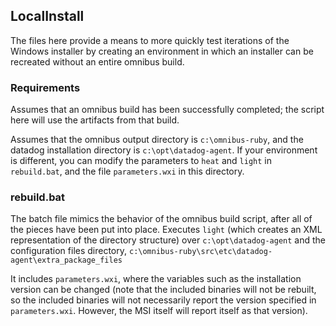 ## LocalInstall

The files here provide a means to more quickly test iterations of the Windows installer by creating an environment in which an installer can be recreated without an entire omnibus build.

### Requirements

Assumes that an omnibus build has been successfully completed; the script here will use the artifacts from that build.

Assumes that the omnibus output directory is `c:\omnibus-ruby`, and the datadog installation directory is `c:\opt\datadog-agent`.  If your environment is different, you can modify the parameters to `heat` and `light` in `rebuild.bat`, and the file `parameters.wxi` in this directory.

### rebuild.bat

The batch file mimics the behavior of the omnibus build script, after all of the pieces have been put into
place.  Executes `light` (which creates an XML representation of the directory structure) over `c:\opt\datadog-agent`
and the configuration files directory, `c:\omnibus-ruby\src\etc\datadog-agent\extra_package_files`

It includes `parameters.wxi`, where the variables such as the installation version can be changed (note that the included binaries will not be rebuilt, so the included binaries will not necessarily report the version specified in `parameters.wxi`.  However, the MSI itself will report itself as that version).


